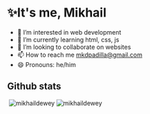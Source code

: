 # ✨It's me, Mikhail
- 👀 I’m interested in web development
- 🌱 I’m currently learning html, css, js
- 💞️ I’m looking to collaborate on websites
- 📫 How to reach me mkdpadilla@gmail.com
- 😄 Pronouns: he/him

## Github stats
<p>&nbsp;<img align="bottom" src="https://github-readme-stats.vercel.app/api?username=mikhaildewey&show_icons=true&theme=dark&hide_border=true&locale=en&layout=compact" alt="mikhaildewey" />&nbsp;<img align="bottom" src="https://github-readme-stats.vercel.app/api/top-langs?username=mikhaildewey&show_icons=true&theme=dark&hide_border=true&locale=en&layout=compact" alt="mikhaildewey" /></p>
<!---
mikhaildewey/mikhaildewey is a ✨ special ✨ repository because its `README.md` (this file) appears on your GitHub profile.
You can click the Preview link to take a look at your changes.
--->
